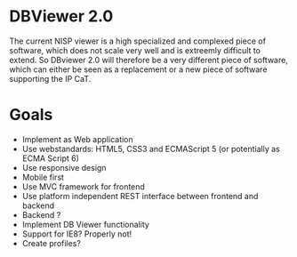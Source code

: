 # DBViewer 2.0

The current NISP viewer is a high specialized and complexed piece of
software, which does not scale very well and is extreemly difficult to
extend. So DBviewer 2.0 will therefore be a very different piece of
software, which can either be seen as a replacement or a new piece of
software supporting the IP CaT.

# Goals

* Implement as Web application
* Use webstandards: HTML5, CSS3 and ECMAScript 5 (or potentially as ECMA Script 6)
* Use responsive design
* Mobile first
* Use MVC framework for frontend
* Use platform independent REST interface between frontend and backend
* Backend ?
* Implement DB Viewer functionality
* Support for IE8? Properly not!
* Create profiles?

